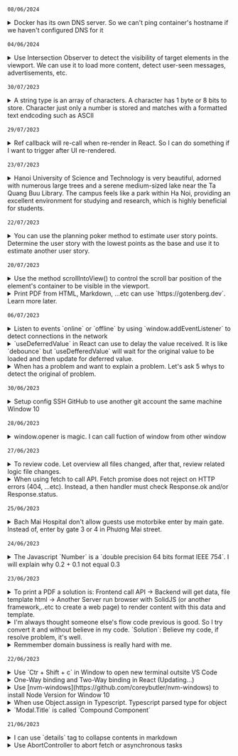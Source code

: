 `08/06/2024`
<details>
  <summary>Docker has its own DNS server. So we can't ping container's hostname if we haven't configured DNS for it</summary>
</details>

`04/06/2024`
<details>
  <summary>Use Intersection Observer to detect the visibility of target elements in the viewport. We can use it to load more content, detect user-seen messages, advertisements, etc.</summary>  
</details>

`30/07/2023`
<details>
  <summary>A string type is an array of characters. A character has 1 byte or 8 bits to store. Character just only a number is stored and matches with a formatted text endcoding such as ASCII</summary>
</details>

`29/07/2023`
<details>
  <summary>Ref callback will re-call when re-render in React. So I can do something if I want to trigger after UI re-rendered.</summary>
</details>

`23/07/2023`
<details>
  <summary>Hanoi University of Science and Technology is very beautiful, adorned with numerous large trees and a serene medium-sized lake near the Ta Quang Buu Library. The campus feels like a park within Ha Noi, providing an excellent environment for studying and research, which is highly beneficial for students.</summary>
</details>


`22/07/2023`
<details>
  <summary>You can use the planning poker method to estimate user story points. Determine the user story with the lowest points as the base and use it to estimate another user story.</summary>

  References:
  https://planningpokeronline.com/
</details>

`20/07/2023`
<details>
  <summary>Use the method scrollIntoView() to control the scroll bar position of the element's container to be visible in the viewport.</summary>
  Example: 
  
  ```
  element = document.getElementById("el");
  element.scrollIntoView({block: "nearest"});
  ```
  References:
  - https://developer.mozilla.org/en-US/docs/Web/API/Element/scrollIntoView
</details>

<details>
  <summary>Print PDF from HTML, Markdown, ...etc can use `https://gotenberg.dev`. Learn more later.</summary>
  
</details>

`06/07/2023`
<details>
  <summary>Listen to events `online` or `offline` by using `window.addEventListener` to detect connections in the network</summary>

  References:
  - https://developer.mozilla.org/en-US/docs/Web/API/Window/online_event
  - https://developer.mozilla.org/en-US/docs/Web/API/Window/offline_event
</details>

<details>
  <summary>`useDeferredValue` in React can use to delay the value received. It is like `debounce` but `useDefferedValue` will wait for the original value to be loaded and then update for deferred value.  </summary>

  References:
  - https://react.dev/reference/react/useDeferredValue
</details>

<details>
  <summary>When has a problem and want to explain a problem. Let's ask 5 whys to detect the original of problem.</summary>
</details>

`30/06/2023`

<details>
  <summary>Setup config SSH GitHub to use another git account the same machine Window 10</summary>
  
  `Step 01: Generate a key with ed25519` 
  
  - Access ./ssh directory and run command `ssh-keygen -t ed25519 -C "<email>". It will show a question this mean the file name you want to generate.`
    
  `Step 02: Open SSH Setting GitHub: Settings -> SSH and GPG keys -> Click button New SSH key`
  
  - Copy content of file `.pub` generated at `./ssh` directory and paste in `Key` form then click button `Add SSH key`
    
  `Step 03: Config git for new SSH key`
  
  - Create a new file with name `config`. Edit this file with template like that
  ```
  Host <username> github.com
    HostName github.com
    PreferredAuthentications publickey
    IdentityFile ~/.ssh/<name of file key generated>
  ```

  `Step 04: Config user.name and user.email if you want to special profile for this project when push commit to GitHub`

  - Run command `git config user.name <username>` and `git config user.email "<email>"` to config special username and email push to GitHub repository. You have to run `git init` before.

    References
    - https://www.youtube.com/watch?v=vSeYsk4WYvg
    
</details>

`28/06/2023`

<details>
  <summary>window.opener is magic. I can call fuction of window from other window</summary>

  window.opener return a reference to the window that opened the window, either with `open()`, or by navigating a link with a `target` attribute.

  In other words, if window `A` open window `B`, `B.opener` return `A`.

  If you want to call a function at window `A` from window `B`. you can defined this function at window `A` and use `window.opener.<this function>()` at window `B` to call it. Let see example:

  Defined `customFunc` at window `A`

  ```
  const customFunc = () => {
    // Logic code here
  };

  window.customFunc = customFunc;
  ```

  Trigger call it from window `B`

  ```
  window.opener.customFunc();
  ```
</details>

`27/06/2023`

<details>
  <summary>To review code. Let overview all files changed, after that, review related logic file changes.</summary>
</details>

<details>
  <summary>When using fetch to call API. Fetch promise does not reject on HTTP errors (404, ...etc). Instead, a then handler must check Response.ok and/or Response.status.</summary>

  References:

  - https://developer.mozilla.org/en-US/docs/Web/API/fetch
</details>

`25/06/2023`

<details>
  <summary>Bach Mai Hospital don't allow guests use motorbike enter by main gate. Instead of, enter by gate 3 or 4 in Phương Mai street.</summary>
</details>

`24/06/2023`
<details>
  <summary>The Javascript `Number` is a `double precision 64 bits format IEEE 754`. I will explain why 0.2 + 0.1 not equal 0.3</summary>

  ## Why 0.2 + 0.1 not equal 0.3 in Javascript?
  ### What is IEEE 754?
  #### What is `sign` bit?
 `sign bit` is the first bit of the binary representation. `sign` bit define the number is positive or negative. If `0` the number is positve and `1` is negative. Default is IEEE 754 64 bits is `0`.
  `sign` have `1 bit`.
  
  <em>Read more: https://c-for-dummies.com/blog/?p=4685</em>
  #### What is `exponent` bits?
  The number in scientific notation is $Number = (-1)^{sign}.mantissa * 2^{exponent - bias}$ in binary
  
  Understand simply `Exponent bits` to define where is `.` position at `mantissa`. Let explain it.

  Look at the number $1.23 * 10^{-3}$ in decimal. It equal `0.00123`. In this example. 1.23 is `mantissa` and -3 is `exponent`. The same is true with binary number.

  Let try it out with convert `12.5` to binary and format it to `IEEE 754 32 bits`. `bias` is `127`

 ![IEEE 754 32 bits](https://raw.githubusercontent.com/nghiadg/Today-I-Learnt/e64a57559eeac2b1bccfcb7bab459298ac97243b/IEEE%20754%2032bits.svg)

 IEEE 754 32 bits:

 `1` bit for `sign`

 `8` bits for `exponent`

 `23` bits for `mantissa` or called `fraction`

 The `fraction` or `mantissa` part is converted into decimal by summing all $bit value * 2^{-n}$ with `n` is index of bit.

 For example: convert `12.25` to binary IEEE 754 32 bits

 Convert `12` to binary:

 | 12/2 	| 6 	| 0 	|
|------	|---	|---	|
| 6/2  	| 3 	| 0 	|
| 3/2  	| 1 	| 1 	|
| 1/2  	| 0 	| 1 	|

 So `12` to binary is `1100`

 Convert `0.25` to binary:

 | 0.25*2 	| 0.5 	|
|--------	|-----	|
| 0.5*2  	| 1   	|

So `0.25` to binary is `01`

`12.25` to binary is `1100.01`

Let format to IEEE 754 32bits

`1100.1` to scientific notation $1.1001 * 2^3$ -> $(-1)^0.1001 * 2^3$ -> So `Exponent` is `130`, `Mantissa` is `1001` and `sign` is `0`.

`1` bit for `sign` -> Because `12.25` is positive number so `sign` is `0`.

`8` bits for `exponent` -> Exponent is `3` -> `10000010`

`23` bits for `mantissa` -> `10001000000000000000000`

`12.25` to IEEE 754 32 bits is `0 10000010 10001000000000000000000`. The true value is stored is `1 * 2^3 * (1 + 2^{-1} + 2^{-5}) = 1 * 2^3 * 1.53125 = 12.25`

  #### `0.1` to IEEE 754 64 bits in JavaScript
  
  `0.1` to binary:

  | 0.1*2 	| 0.2 	| 0 	|
|-------	|-----	|---	|
| 0.2*2 	| 0.4 	| 0 	|
| 0.4*2 	| 0.8 	| 0 	|
| 0.8*2 	| 1.6 	| 1 	|
| 0.6*2 	| 1.2 	| 1 	|
| 0.2*2 	| 0.4 	| 0 	|

So `0.1` to binary is `0.00011001100110011...`

To format to IEEE 64 bits:
`0.00011001100110011...` -> $1.1001100110011... * 2^-4$

`1` bit for `sign` -> `0`

`11` bits for `exponent` with `bias` is `1023` -> `01111111011`

`52` bits for `mantissa` -> `1001100110011001100110011001100110011001100110011001`

So `0.1` to IEEE 754 64 bits is `0 01111111011 10011001100110011001100110011001100110011001100110011`

The actual value is stored is $1 * 2^-4 * (1 + 2^{-1} + 2^{-4} + 2^{-5} + 2^{-8} + 2^{-9} + 2^{-12} + 2^{-13} + 2^{-16} + 2^{-17} + 2^{-20} + 2^{-21} + 2^{-24} + 2^{-25} + 2^{-28} + 2^{-29} + 2^{-32} + 2^{-33} + 2^{-36} + 2^{-37} + 2^{-40} + 2^{-41} + 2^{-44} + 2^{-45} + 2^{-48} + 2^{-49} + 2^{-52}) = 1 * 2^{-4} * 1.5999999999999998667732370449812151491641998291015625 = 0.09999999999999999167332731531132594682276248931884765625$

So `0.1` is stored < `0.1` 


  References:

  - https://mathcenter.oxford.emory.edu/site/cs170/ieee754/#:~:text=The%20sum%20of%20the%20bias,power%20%3D%20exponent%2Dbias

</details>

`23/06/2023`
<details>
  <summary>To print a PDF a solution is: Frontend call API -> Backend will get data, file template html -> Another Server run browser with SolidJS (or another framework,..etc to create a web page) to render content with this data and template.</summary>

- Use headless browser such as `puppeteer` to access this web page to render file PDF from page in Printer Server.
- Send this file for Main Server and return this resource for user.

References: https://medium.com/compass-true-north/go-service-to-convert-web-pages-to-pdf-using-headless-chrome-5fd9ffbae1af
</details>

<details>
  <summary>I'm always thought someone else's flow code previous is good. So I try convert it and without believe in my code. `Solution`: Believe my code, if resolve problem, it's well.</summary>
</details>

<details>
  <summary>Remmember domain bussiness is really hard with me.</summary>

  - I'm focusing code logic and skip domain bussiness. `Solution`: Understand domain bussiness and temporarily ignore logic code. Back to think logic code after.
</details>

`22/06/2023`
<details>
  <summary>Use `Ctr + Shift + c` in Window to open new terminal outsite VS Code</summary>

  - Run project in terminal outsite to avoid VS Code crash -> project break down.
</details>

<details>
  <summary>One-Way binding and Two-Way binding in React (Updating...)</summary>
  
</details>
<details>
  <summary>Use [nvm-windows](https://github.com/coreybutler/nvm-windows) to install Node Version for Window 10</summary>

  - `nvm install latest` to install latest node version.
  - `nvm install <version>` to install specified version.
  - `nvm use <version>` switch to use the specified version.
</details>

<details>
  <summary>When use Object.assign in Typescript. Typescript parsed type for object</summary>

  ```
  import * as React from 'react';

  // React.ForwardRefExoticComponent<React.RefAttributes<unknown>>
  export const Modal = React.forwardRef(() => { 
    return <div>Modal here</div>;
  });

  // () => React.JSX.Element
  const ModalTitle = () => {
    return <span>Modal title here</span>;
  };

  // React.ForwardRefExoticComponent<React.RefAttributes<unknown>> & {
  //  Title: () => React.JSX.Element;
  // }
  export const AppModal = Object.assign(Modal, {
    Title: ModalTitle,
  });
  ```
</details>

<details>
  <summary>`Modal.Title` is called `Compound Component`</summary>

  ```
  <Modal>
    <Modal.Title>Title here</Modal.Title>
  </Modal>
  ```
</details>

`21/06/2023`
<details>
  <summary>I can use `details` tag to collapse contents in markdown</summary>
  
  ## Rules
  1. Have an empty line after `summary` tag or markdown/code blocks will not render.
</details>

<details>
  <summary>Use AbortController to abort fetch or asynchronous tasks</summary>
  
  #### Create a controller:
  `const controller = new AbortController()`
  
  A controller have a single method `abort()` and a single property `signal` to set event listeners on it.
  
  When `abort()` is called
  
  1. `controller.signal` emits the `abort` event.
  2. `controller.signal.aborted` property becomes `true`
  
  To be able to cancel `fetch`, pass the `signal` property of an `AbortController` as a `fetch` option
  
  ```
const controller = new AbortController();
  fetch(url, {
    signal: controller.signal
  });
```
  
  The `fetch` knows how to work with `AbortController`. It will listen to abort events on signal. 
  And to abort `fetch`, call `controller.abort()`
  
  `fetch` get event from `signal` and abort the request.
  When `fetch` is aborted,  its promise rejects with an error `AbortError`, so we should handle it, e.g in `try catch`
  
  More details, visit post at https://javascript.info/fetch-abort
  
</details>

